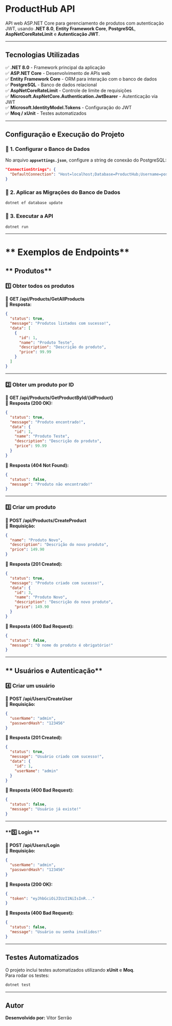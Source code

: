 # **ProductHub API**

API web ASP.NET Core para gerenciamento de produtos com autenticação JWT, usando **.NET 8.0**, **Entity Framework Core**, **PostgreSQL**, **AspNetCoreRateLimit** e **Autenticação JWT**.

---

## **Tecnologias Utilizadas**
✅ **.NET 8.0** - Framework principal da aplicação  
✅ **ASP.NET Core** - Desenvolvimento de APIs web  
✅ **Entity Framework Core** - ORM para interação com o banco de dados  
✅ **PostgreSQL** - Banco de dados relacional  
✅ **AspNetCoreRateLimit** - Controle de limite de requisições  
✅ **Microsoft.AspNetCore.Authentication.JwtBearer** - Autenticação via JWT  
✅ **Microsoft.IdentityModel.Tokens** - Configuração do JWT  
✅ **Moq / xUnit** - Testes automatizados  

---

## **Configuração e Execução do Projeto**

### 🔹 **1. Configurar o Banco de Dados**
No arquivo **`appsettings.json`**, configure a string de conexão do PostgreSQL:

```json
"ConnectionStrings": {
  "DefaultConnection": "Host=localhost;Database=ProductHub;Username=postgres;Password=admin"
}
```

### 🔹 **2. Aplicar as Migrações do Banco de Dados**
```bash
dotnet ef database update
```

### 🔹 **3. Executar a API**
```bash
dotnet run
```

---

# ** Exemplos de Endpoints**

## ** Produtos**

### **1️⃣ Obter todos os produtos**
🔹 **GET /api/Products/GetAllProducts**  
🔹 **Resposta:**
```json
{
  "status": true,
  "message": "Produtos listados com sucesso!",
  "data": [
    {
      "id": 1,
      "name": "Produto Teste",
      "description": "Descrição do produto",
      "price": 99.99
    }
  ]
}
```

---

### **2️⃣ Obter um produto por ID**
🔹 **GET /api/Products/GetProductById/{idProduct}**  
🔹 **Resposta (200 OK):**
```json
{
  "status": true,
  "message": "Produto encontrado!",
  "data": {
    "id": 1,
    "name": "Produto Teste",
    "description": "Descrição do produto",
    "price": 99.99
  }
}
```

🔹 **Resposta (404 Not Found):**
```json
{
  "status": false,
  "message": "Produto não encontrado!"
}
```

---

### **3️⃣ Criar um produto**
🔹 **POST /api/Products/CreateProduct**  
🔹 **Requisição:**
```json
{
  "name": "Produto Novo",
  "description": "Descrição do novo produto",
  "price": 149.90
}
```

🔹 **Resposta (201 Created):**
```json
{
  "status": true,
  "message": "Produto criado com sucesso!",
  "data": {
    "id": 3,
    "name": "Produto Novo",
    "description": "Descrição do novo produto",
    "price": 149.90
  }
}
```

🔹 **Resposta (400 Bad Request):**
```json
{
  "status": false,
  "message": "O nome do produto é obrigatório!"
}
```

---

## ** Usuários e Autenticação**

### **4️⃣ Criar um usuário**
🔹 **POST /api/Users/CreateUser**  
🔹 **Requisição:**
```json
{
  "userName": "admin",
  "passwordHash": "123456"
}
```

🔹 **Resposta (201 Created):**
```json
{
  "status": true,
  "message": "Usuário criado com sucesso!",
  "data": {
    "id": 1,
    "userName": "admin"
  }
}
```

🔹 **Resposta (400 Bad Request):**
```json
{
  "status": false,
  "message": "Usuário já existe!"
}
```

---

### **5️⃣ Login **
🔹 **POST /api/Users/Login**  
🔹 **Requisição:**
```json
{
  "userName": "admin",
  "passwordHash": "123456"
}
```

🔹 **Resposta (200 OK):**
```json
{
  "token": "eyJhbGciOiJIUzI1NiIsInR..."
}
```

🔹 **Resposta (400 Bad Request):**
```json
{
  "status": false,
  "message": "Usuário ou senha inválidos!"
}
```

---

## **Testes Automatizados**
O projeto inclui testes automatizados utilizando **xUnit** e **Moq**.  
Para rodar os testes:

```bash
dotnet test
```

---

## **Autor**
 **Desenvolvido por:** Vitor Serrão

